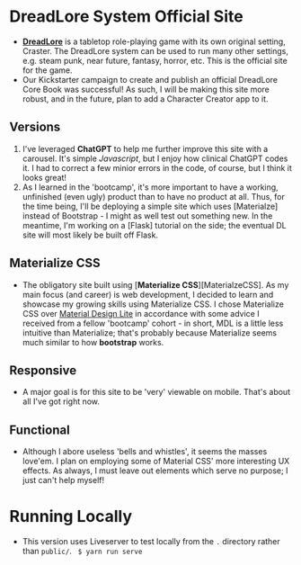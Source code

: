 # DreadLore System Official Site
+ [**DreadLore**][official] is a tabletop role-playing game with its own original setting, Craster. The DreadLore system can be used to run many other settings, e.g. steam punk, near future, fantasy, horror, etc. This is the official site for the game. 
+ Our Kickstarter campaign to create and publish an official DreadLore Core Book was successful! As such, I will be making this site more robust, and in the future, plan to add a Character Creator app to it.

## Versions
1. I've leveraged **ChatGPT** to help me further improve this site with a carousel. It's simple _Javascript_, but I enjoy how clinical ChatGPT codes it. I had to correct a few minior errors in the code, of course, but I think it looks great!
1. As I learned in the 'bootcamp', it's more important to have a working, unfinished (even ugly) product than to have no product at all. Thus, for the time being, I'll be deploying a simple site which uses [Materialze] instead of Bootstrap - I might as well test out something new. In the meantime, I'm working on a [Flask] tutorial on the side; the eventual DL site will most likely be built off Flask.

## Materialize CSS
+ The obligatory site built using [**Materialize CSS**][MaterialzeCSS]. As my main focus (and career) is web development, I decided to learn and showcase my growing skills using Materialize CSS. I chose Materialize CSS over [Material Design Lite][Material-Design-Lite] in accordance with some advice I received from a fellow 'bootcamp' cohort - in short, MDL is a little less intuitive than Materialize; that's probably because Materialize seems much similar to how **bootstrap** works.

## Responsive
+ A major goal is for this site to be 'very' viewable on mobile. That's about all I've got right now.

## Functional
+ Although I abore useless 'bells and whistles', it seems the masses love'em. I plan on employing some of Material CSS' more interesting UX effects. As always, I must leave out elements which serve no purpose; I just can't help myself!

# Running Locally
+ This version uses Liveserver to test locally from the `.` directory rather than `public/`.
` $ yarn run serve`


[MaterializeCSS]: http://materializecss.com/grid.html
[Material-Design-Lite]: https://getmdl.io/
[official]: http://dreadlore.com

